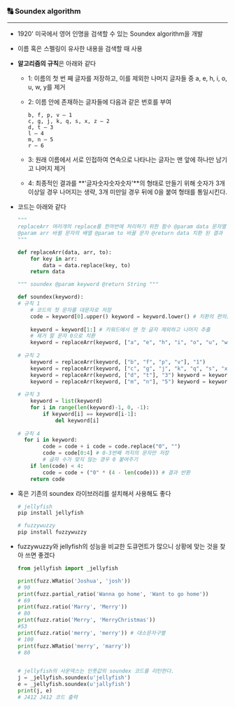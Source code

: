 ### 🔠 Soundex algorithm

---

- 1920' 미국에서 영어 인명을 검색할 수 있는 Soundex algorithm을 개발

- 이름 혹은 스펠링이 유사한 내용을 검색할 때 사용

- **알고리즘의 규칙**은 아래와 같다

  - 1: 이름의 첫 번 째 글자를 저장하고, 이를 제외한 나머지 글자들 중 a, e, h, i, o, u, w, y를 제거

  - 2: 이름 안에 존재하는 글자들에 다음과 같은 번호를 부여

    ```
    b, f, p, v — 1
    c, g, j, k, q, s, x, z — 2
    d, t — 3
    l — 4
    m, n — 5
    r — 6
    ```

  - 3: 원래 이름에서 서로 인접하여 연속으로 나타나는 글자는 맨 앞에 하나만 남기고 나머지 제거
  - 4: 최종적인 결과를 **'글자숫자숫자숫자'**의 형태로 만들기 위해 숫자가 3개 이상일 경우 나머지는 생략, 3개 미만일 경우 뒤에 0을 붙여 형태를 통일시킨다.

- 코드는 아래와 같다

  ``` python
  """
  replaceArr 여러개의 replace를 한꺼번에 처리하기 위한 함수 @param data 문자열 
  @param arr 바뀔 문자의 배열 @param to 바꿀 문자 @return data 치환 된 결과 
  """ 
  
  def replaceArr(data, arr, to): 
      for key in arr: 
          data = data.replace(key, to)    
      return data 
  
  """ soundex @param keyword @return String """ 
  
  def soundex(keyword): 
  # 규칙 1 
      # 코드의 첫 문자를 대문자로 저장 
      code = keyword[0].upper() keyword = keyword.lower() # 치환의 편의를 위해 모두 소문자로 치환 
      
      keyword = keyword[1:] # 키워드에서 맨 첫 글자 제외하고 나머지 추출 
      # 제거 할 문자 0으로 치환 
      keyword = replaceArr(keyword, ["a", "e", "h", "i", "o", "u", "w", "y"], "0") 
      
  # 규칙 2 
      keyword = replaceArr(keyword, ["b", "f", "p", "v"], "1") 
      keyword = replaceArr(keyword, ["c", "g", "j", "k", "q", "s", "x", "z"], "2")
      keyword = replaceArr(keyword, ["d", "t"], "3") keyword = keyword.replace("l", "4")
      keyword = replaceArr(keyword, ["m", "n"], "5") keyword = keyword.replace("r", "6") 
      
  # 규칙 3 
      keyword = list(keyword) 
      for i in range(len(keyword)-1, 0, -1): 
          if keyword[i] == keyword[i-1]: 
              del keyword[i] 
              
  # 규칙 4 
  	for i in keyword: 
          code = code + i code = code.replace("0", "") 
          code = code[0:4] # 0-3번째 까지의 문자만 저장 
          # 글자 수가 맞지 않는 경우 0 붙여주기 
      if len(code) < 4: 
          code = code + ("0" * (4 - len(code))) # 결과 반환 
      return code 
  ```



- 혹은 기존의 soundex 라이브러리를 설치해서 사용해도 좋다

  ``` bash
  # jellyfish
  pip install jellyfish
  
  # fuzzywuzzy
  pip install fuzzywuzzy
  ```

- fuzzywuzzy와 jellyfish의 성능을 비교한 도큐먼트가 많으니 상황에 맞는 것을 찾아 쓰면 좋겠다

  ``` python
  from jellyfish import _jellyfish
  
  print(fuzz.WRatio('Joshua', 'josh'))
  # 90
  print(fuzz.partial_ratio('Wanna go home', 'Want to go home'))
  # 69
  print(fuzz.ratio('Marry', 'Merry'))
  # 80
  print(fuzz.ratio('Merry', 'MerryChristmas'))
  #53
  print(fuzz.ratio('merry', 'merry')) # 대소문자구별
  # 100
  print(fuzz.WRatio('merry', 'marry'))
  # 80
  
  
  # jellyfish의 사운덱스는 인풋값의 soundex 코드를 리턴한다.
  j = _jellyfish.soundex(u'jellyfish')
  e = _jellyfish.soundex(u'jallyfish')
  print(j, e) 
  # J412 J412 코드 출력
  ```

  